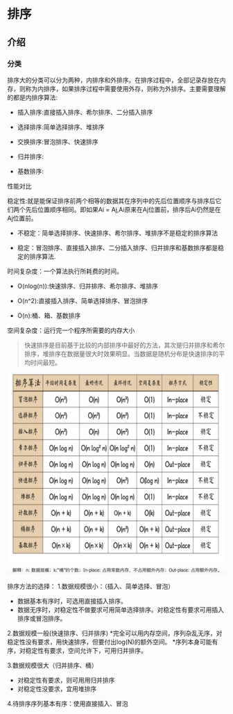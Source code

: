 # 排序

## 介绍
### 分类
排序大的分类可以分为两种，内排序和外排序。在排序过程中，全部记录存放在内存，则称为内排序，如果排序过程中需要使用外存，则称为外排序。主要需要理解的都是内排序算法:
* 插入排序:直接插入排序、希尔排序、二分插入排序

* 选择排序:简单选择排序、堆排序

* 交换排序:冒泡排序、快速排序

* 归并排序:

* 基数排序:


性能对比

稳定性:就是能保证排序前两个相等的数据其在序列中的先后位置顺序与排序后它们两个先后位置顺序相同。即如果Ai = Aj,Ai原来在Aj位置前，排序后Ai仍然是在Aj位置前。

* 不稳定：简单选择排序、快速排序、希尔排序、堆排序不是稳定的排序算法

* 稳定：冒泡排序、直接插入排序、二分插入排序、归并排序和基数排序都是稳定的排序算法.

时间复杂度：一个算法执行所耗费的时间。

* O(nlog(n)):快速排序、归并排序、希尔排序、堆排序

* O(n^2):直接插入排序、简单选择排序、冒泡排序

* O(n):桶、箱、基数排序

空间复杂度：运行完一个程序所需要的内存大小

> 快速排序是目前基于比较的内部排序中最好的方法，其次是归并排序和希尔排序，堆排序在数据量很大时效果明显。当数据是随机分布是快速排序的平均时间最短。

![图1](https://github.com/HYQ2018/DataStructure/blob/master/Sort/conclue.png)


排序方法的选择：
1.数据规模很小：（插入、简单选择、冒泡）
* 数据基本有序时，可选用直接插入排序。
* 数据无序时，对稳定性不做要求可用简单选择排序。对稳定性有要求可用插入排序或冒泡排序。

2.数据规模一般(快速排序、归并排序)
*完全可以用内存空间，序列杂乱无序，对稳定性没有要求，用快速排序，但要付出log(N)的额外空间。
*序列本身可能有序，对稳定性有要求，空间允许下，可用归并排序。

3.数据规模很大（归并排序、桶）
* 对稳定性有要求，则可用用归并排序
* 对稳定性没要求，宜用堆排序

4.待排序序列基本有序：使用直接插入、冒泡

